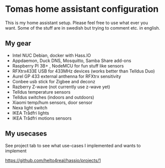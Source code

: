 # Tomas home assistant configuration
This is my home assistant setup. Please feel free to use what ever you want. Some of the stuff are in swedish but trying to comment etc. in english.

## My gear
- Intel NUC Debian, docker with Hass.IO
- Appdaemon, Duck DNS, Mosquitto, Samba Share add-ons
- Raspberry PI 3B+ , NodeMCU for fun stuff like sensors
- RFXtrx433E USB for 433MHz devices (works better than Telldus Duo)
- Aurel GP 433 external anthenna for RFXtrx sensitivity
- Conbee usb stick for Zigbee and deconz
- Razberry Z-wave (not currently use z-wave yet)
- Telldus temperature sensors
- Telldus switches (indoors and outdoors)
- Xiaomi temp/hum sensors, door sensor
- Nexa light switch
- IKEA Trådfri lights 
- IKEA Trådfri motions sensors

## My usecases
See project tab to see what use-cases I implemented and wants to implement

https://github.com/helto4real/hassio/projects/1
